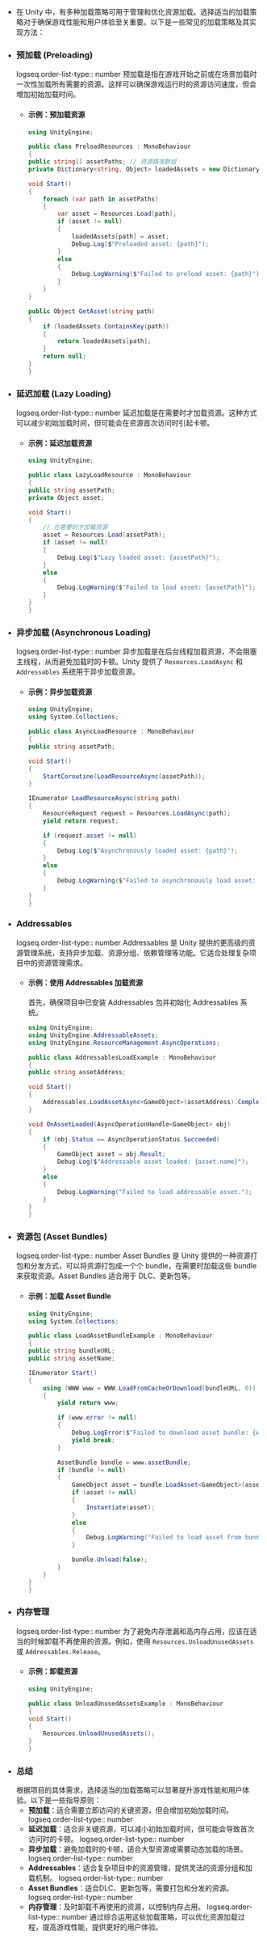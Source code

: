 - 在 Unity 中，有多种加载策略可用于管理和优化资源加载。选择适当的加载策略对于确保游戏性能和用户体验至关重要。以下是一些常见的加载策略及其实现方法：
- ### 预加载 (Preloading) 
  logseq.order-list-type:: number
  预加载是指在游戏开始之前或在场景加载时一次性加载所有需要的资源。这样可以确保游戏运行时的资源访问速度，但会增加初始加载时间。
	- #### 示例：预加载资源
	  ```csharp
	  using UnityEngine;
	  
	  public class PreloadResources : MonoBehaviour
	  {
	  public string[] assetPaths; // 资源路径数组
	  private Dictionary<string, Object> loadedAssets = new Dictionary<string, Object>();
	  
	  void Start()
	  {
	      foreach (var path in assetPaths)
	      {
	          var asset = Resources.Load(path);
	          if (asset != null)
	          {
	              loadedAssets[path] = asset;
	              Debug.Log($"Preloaded asset: {path}");
	          }
	          else
	          {
	              Debug.LogWarning($"Failed to preload asset: {path}");
	          }
	      }
	  }
	  
	  public Object GetAsset(string path)
	  {
	      if (loadedAssets.ContainsKey(path))
	      {
	          return loadedAssets[path];
	      }
	      return null;
	  }
	  }
	  ```
- ### 延迟加载 (Lazy Loading) 
  logseq.order-list-type:: number
  延迟加载是在需要时才加载资源。这种方式可以减少初始加载时间，但可能会在资源首次访问时引起卡顿。
	- #### 示例：延迟加载资源
	  ```csharp
	  using UnityEngine;
	  
	  public class LazyLoadResource : MonoBehaviour
	  {
	  public string assetPath;
	  private Object asset;
	  
	  void Start()
	  {
	      // 在需要时才加载资源
	      asset = Resources.Load(assetPath);
	      if (asset != null)
	      {
	          Debug.Log($"Lazy loaded asset: {assetPath}");
	      }
	      else
	      {
	          Debug.LogWarning($"Failed to load asset: {assetPath}");
	      }
	  }
	  }
	  ```
- ### 异步加载 (Asynchronous Loading) 
  logseq.order-list-type:: number
  异步加载是在后台线程加载资源，不会阻塞主线程，从而避免加载时的卡顿。Unity 提供了 `Resources.LoadAsync` 和 `Addressables` 系统用于异步加载资源。
	- #### 示例：异步加载资源
	  ```csharp
	  using UnityEngine;
	  using System.Collections;
	  
	  public class AsyncLoadResource : MonoBehaviour
	  {
	  public string assetPath;
	  
	  void Start()
	  {
	      StartCoroutine(LoadResourceAsync(assetPath));
	  }
	  
	  IEnumerator LoadResourceAsync(string path)
	  {
	      ResourceRequest request = Resources.LoadAsync(path);
	      yield return request;
	  
	      if (request.asset != null)
	      {
	          Debug.Log($"Asynchronously loaded asset: {path}");
	      }
	      else
	      {
	          Debug.LogWarning($"Failed to asynchronously load asset: {path}");
	      }
	  }
	  }
	  ```
- ### Addressables 
  logseq.order-list-type:: number
  Addressables 是 Unity 提供的更高级的资源管理系统，支持异步加载、资源分组、依赖管理等功能。它适合处理复杂项目中的资源管理需求。
	- #### 示例：使用 Addressables 加载资源
	  首先，确保项目中已安装 Addressables 包并初始化 Addressables 系统。
	  ```csharp
	  using UnityEngine;
	  using UnityEngine.AddressableAssets;
	  using UnityEngine.ResourceManagement.AsyncOperations;
	  
	  public class AddressablesLoadExample : MonoBehaviour
	  {
	  public string assetAddress;
	  
	  void Start()
	  {
	      Addressables.LoadAssetAsync<GameObject>(assetAddress).Completed += OnAssetLoaded;
	  }
	  
	  void OnAssetLoaded(AsyncOperationHandle<GameObject> obj)
	  {
	      if (obj.Status == AsyncOperationStatus.Succeeded)
	      {
	          GameObject asset = obj.Result;
	          Debug.Log($"Addressable asset loaded: {asset.name}");
	      }
	      else
	      {
	          Debug.LogWarning("Failed to load addressable asset.");
	      }
	  }
	  }
	  ```
- ### 资源包 (Asset Bundles) 
  logseq.order-list-type:: number
  Asset Bundles 是 Unity 提供的一种资源打包和分发方式，可以将资源打包成一个个 bundle，在需要时加载这些 bundle 来获取资源。Asset Bundles 适合用于 DLC、更新包等。
	- #### 示例：加载 Asset Bundle
	  ```csharp
	  using UnityEngine;
	  using System.Collections;
	  
	  public class LoadAssetBundleExample : MonoBehaviour
	  {
	  public string bundleURL;
	  public string assetName;
	  
	  IEnumerator Start()
	  {
	      using (WWW www = WWW.LoadFromCacheOrDownload(bundleURL, 0))
	      {
	          yield return www;
	  
	          if (www.error != null)
	          {
	              Debug.LogError($"Failed to download asset bundle: {www.error}");
	              yield break;
	          }
	  
	          AssetBundle bundle = www.assetBundle;
	          if (bundle != null)
	          {
	              GameObject asset = bundle.LoadAsset<GameObject>(assetName);
	              if (asset != null)
	              {
	                  Instantiate(asset);
	              }
	              else
	              {
	                  Debug.LogWarning("Failed to load asset from bundle.");
	              }
	  
	              bundle.Unload(false);
	          }
	      }
	  }
	  }
	  ```
- ### 内存管理 
  logseq.order-list-type:: number
  为了避免内存泄漏和高内存占用，应该在适当的时候卸载不再使用的资源。例如，使用 `Resources.UnloadUnusedAssets` 或 `Addressables.Release`。
	- #### 示例：卸载资源
	  ```csharp
	  using UnityEngine;
	  
	  public class UnloadUnusedAssetsExample : MonoBehaviour
	  {
	  void Start()
	  {
	      Resources.UnloadUnusedAssets();
	  }
	  }
	  ```
- ### 总结
  根据项目的具体需求，选择适当的加载策略可以显著提升游戏性能和用户体验。以下是一些指导原则：
	- **预加载**：适合需要立即访问的关键资源，但会增加初始加载时间。
	  logseq.order-list-type:: number
	- **延迟加载**：适合非关键资源，可以减小初始加载时间，但可能会导致首次访问时的卡顿。
	  logseq.order-list-type:: number
	- **异步加载**：避免加载时的卡顿，适合大型资源或需要动态加载的场景。
	  logseq.order-list-type:: number
	- **Addressables**：适合复杂项目中的资源管理，提供灵活的资源分组和加载机制。
	  logseq.order-list-type:: number
	- **Asset Bundles**：适合DLC、更新包等，需要打包和分发的资源。
	  logseq.order-list-type:: number
	- **内存管理**：及时卸载不再使用的资源，以控制内存占用。
	  logseq.order-list-type:: number
	  通过综合运用这些加载策略，可以优化资源加载过程，提高游戏性能，提供更好的用户体验。
	  <!--Converted by ToLogseq-->